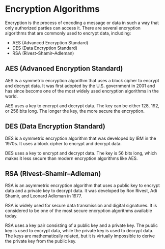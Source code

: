 # Encryption Algorithms

Encryption is the process of encoding a message or data in such a way that only authorized parties can access it. There are several encryption algorithms that are commonly used to encrypt data, including:

- AES (Advanced Encryption Standard)
- DES (Data Encryption Standard)
- RSA (Rivest–Shamir–Adleman)

## AES (Advanced Encryption Standard)

AES is a symmetric encryption algorithm that uses a block cipher to encrypt and decrypt data. It was first adopted by the U.S. government in 2001 and has since become one of the most widely used encryption algorithms in the world.

AES uses a key to encrypt and decrypt data. The key can be either 128, 192, or 256 bits long. The longer the key, the more secure the encryption.

## DES (Data Encryption Standard)

DES is a symmetric encryption algorithm that was developed by IBM in the 1970s. It uses a block cipher to encrypt and decrypt data.

DES uses a key to encrypt and decrypt data. The key is 56 bits long, which makes it less secure than modern encryption algorithms like AES.

## RSA (Rivest–Shamir–Adleman)

RSA is an asymmetric encryption algorithm that uses a public key to encrypt data and a private key to decrypt data. It was developed by Ron Rivest, Adi Shamir, and Leonard Adleman in 1977.

RSA is widely used for secure data transmission and digital signatures. It is considered to be one of the most secure encryption algorithms available today.

RSA uses a key pair consisting of a public key and a private key. The public key is used to encrypt data, while the private key is used to decrypt data. The keys are mathematically related, but it is virtually impossible to derive the private key from the public key.

